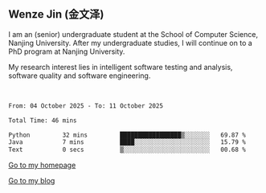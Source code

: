 ## Wenze Jin (金文泽)

I am an (senior) undergraduate student at the School of Computer Science, Nanjing University.
After my undergraduate studies, I will continue on to a PhD program at Nanjing University.  

My research interest lies in intelligent software testing and analysis, software quality and software engineering.

<br>  

<!--START_SECTION:waka-->

```txt
From: 04 October 2025 - To: 11 October 2025

Total Time: 46 mins

Python         32 mins         █████████████████▒░░░░░░░   69.87 %
Java           7 mins          ████░░░░░░░░░░░░░░░░░░░░░   15.79 %
Text           0 secs          ▒░░░░░░░░░░░░░░░░░░░░░░░░   00.68 %
```

<!--END_SECTION:waka-->

[Go to my homepage](https://wenzejin.github.io)

[Go to my blog](https://wenzejin.notion.site/blogs)
